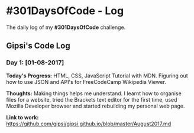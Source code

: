 # #301DaysOfCode - Log
The daily log of my **#301DaysOfCode** challenge.

## Gipsi's Code Log

### Day 1: [01-08-2017]

**Today's Progress:** HTML, CSS, JavaScript Tutorial with MDN. Figuring out how to use JSON and API's for FreeCodeCamp Wikipedia Viewer.

**Thoughts:** Making things helps me understand. I learnt how to organise files for a website, tried the Brackets text editor for the first time, used Mozilla Developer browser and started rebuilding my personal web page. 

**Link to work:**  https://github.com/gipsi/gipsi.github.io/blob/master/August2017.md
